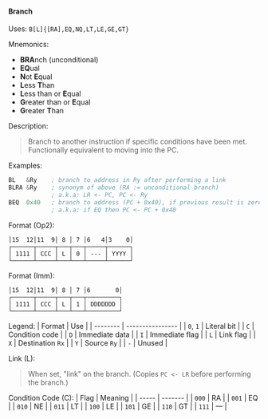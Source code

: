 #### Branch

Uses:
`B[L]{[RA],EQ,NQ,LT,LE,GE,GT}`

Mnemonics:
- **BRA**nch (unconditional)
- **EQ**ual
- **N**ot **E**qual
- **L**ess **T**han
- **L**ess than or **E**qual
- **G**reater than or **E**qual
- **G**reater **T**han

Description:
> Branch to another instruction if specific conditions have been met.
> Functionally equivalent to moving into the PC.

Examples:
```asm
BL   &Ry    ; branch to address in Ry after performing a link
BLRA &Ry    ; synonym of above (RA := unconditional branch)
            ; a.k.a: LR <- PC, PC <- Ry
BEQ  0x40   ; branch to address (PC + 0x40), if previous result is zero
            ; a.k.a: if EQ then PC <- PC + 0x40
```

Format (Op2):
```
│15  12│11  9│ 8 │ 7 │6   4│3    0│
┌──────┬─────┬───┬───┬─────┬──────┐
│ 1111 │ CCC │ L │ 0 │ --- │ YYYY │
└──────┴─────┴───┴───┴─────┴──────┘
```

Format (Imm):
```
│15  12│11  9│ 8 │ 7 │6       0│
┌──────┬─────┬───┬───┬─────────┐
│ 1111 │ CCC │ L │ 1 │ DDDDDDD │
└──────┴─────┴───┴───┴─────────┘
```

Legend:
| Format   | Use              |
| -------- | ---------------- |
| `0`, `1` | Literal bit      |
| `C`      | Condition code   |
| `D`      | Immediate data   |
| `I`      | Immediate flag   |
| `L`      | Link flag        |
| `X`      | Destination `Rx` |
| `Y`      | Source `Ry`      |
| `-`      | Unused           |

Link (L):
> When set, "link" on the branch.
> (Copies `PC <- LR` before performing the branch.)

Condition Code (C):
| Flag  | Meaning |
| ----- | ------- |
| `000` | RA      |
| `001` | EQ      |
| `010` | NE      |
| `011` | LT      |
| `100` | LE      |
| `101` | GE      |
| `110` | GT      |
| `111` | —       |
